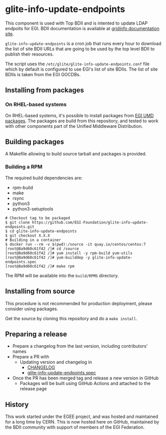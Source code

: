 # glite-info-update-endpoints

This component is used with Top BDII and is intented to update LDAP endpoits for
EGI. BDII documentation is available at
[gridinfo documentation site](https://gridinfo-documentation.readthedocs.io/).

`glite-info-update-endpoints` is a cron job that runs every hour to download the
list of site BDII URLs that are going to be used by the top level BDII to
publish their resources.

The script uses the `/etc/glite/glite-info-update-endpoints.conf` file which by
default is configured to use EGI's list of site BDIIs. The list of site BDIIs is
taken from the EGI GOCDBs.

## Installing from packages

### On RHEL-based systems

On RHEL-based systems, it's possible to install packages from [EGI UMD
packages](https://go.egi.eu/umd). The packages are build from this repository,
and tested to work with other components part of the Unified Middleware
Distribution.

## Building packages

A Makefile allowing to build source tarball and packages is provided.

### Building a RPM

The required build dependencies are:

- rpm-build
- make
- rsync
- python3
- python3-setuptools

```shell
# Checkout tag to be packaged
$ git clone https://github.com/EGI-Foundation/glite-info-update-endpoints.git
$ cd glite-info-update-endpoints
$ git checkout X.X.X
# Building in a container
$ docker run --rm -v $(pwd):/source -it quay.io/centos/centos:7
[root@8a9d60c61f42 /]# cd /source
[root@8a9d60c61f42 /]# yum install -y rpm-build yum-utils
[root@8a9d60c61f42 /]# yum-builddep -y glite-info-update-endpoints.spec
[root@8a9d60c61f42 /]# make rpm
```

The RPM will be available into the `build/RPMS` directory.

## Installing from source

This procedure is not recommended for production deployment, please consider
using packages.

Get the source by cloning this repository and do a `make install`.

## Preparing a release

- Prepare a changelog from the last version, including contributors' names
- Prepare a PR with
  - Updating version and changelog in
    - [CHANGELOG](CHANGELOG)
    - [glite-info-update-endpoints.spec](glite-info-update-endpoints.spec)
- Once the PR has been merged tag and release a new version in GitHub
  - Packages will be built using GitHub Actions and attached to the release page

## History

This work started under the EGEE project, and was hosted and maintained for a
long time by CERN. This is now hosted here on GitHub, maintained by the BDII
community with support of members of the EGI Federation.
